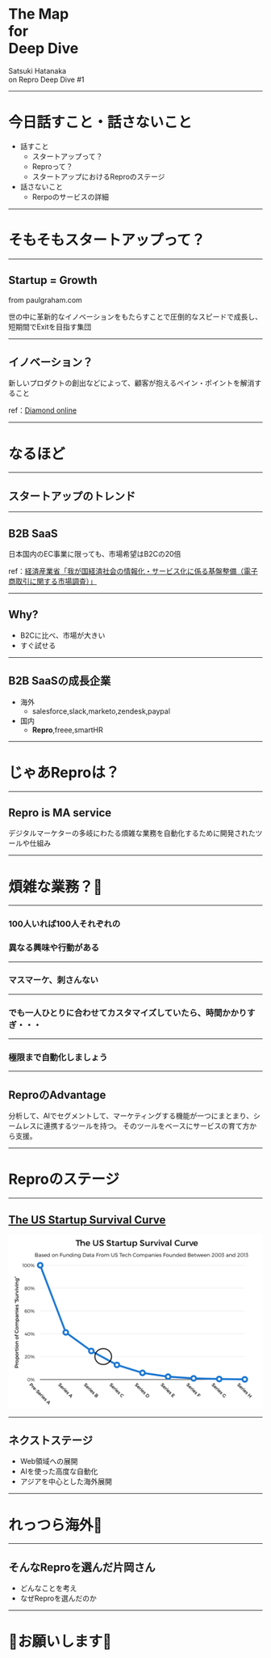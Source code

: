 # The Map<br>for<br>Deep Dive

Satsuki Hatanaka<br>
on Repro Deep Dive #1

---

# 今日話すこと・話さないこと
- 話すこと
  - スタートアップって？
  - Reproって？
  - スタートアップにおけるReproのステージ
- 話さないこと
  - Rerpoのサービスの詳細

---
    
# そもそもスタートアップって？

---

## Startup = Growth
from paulgraham.com

世の中に革新的なイノベーションをもたらすことで圧倒的なスピードで成長し、短期間でExitを目指す集団

---

## イノベーション？

新しいプロダクトの創出などによって、顧客が抱えるペイン・ポイントを解消すること

ref：[Diamond online](https://diamond.jp/articles/-/119041)

---

# なるほど

---

## スタートアップのトレンド

---

## B2B SaaS

日本国内のEC事業に限っても、市場希望はB2Cの20倍

ref：[経済産業省「我が国経済社会の情報化・サービス化に係る基盤整備（電子商取引に関する市場調査）」](http://www.meti.go.jp/press/2016/06/20160614001/20160614001.html)

---

## Why?

- B2Cに比べ、市場が大きい
- すぐ試せる

---

## B2B SaaSの成長企業

- 海外
  - salesforce,slack,marketo,zendesk,paypal
- 国内
  - **Repro**,freee,smartHR

---

# じゃあReproは？

---

## Repro is MA service

デジタルマーケターの多岐にわたる煩雑な業務を自動化するために開発されたツールや仕組み

---

# 煩雑な業務？🤔

---

### 100人いれば100人それぞれの
### 異なる興味や行動がある

---

### マスマーケ、刺さんない

---

### でも一人ひとりに合わせてカスタマイズしていたら、時間かかりすぎ・・・

---

### 極限まで自動化しましょう

---

## ReproのAdvantage

分析して、AIでセグメントして、マーケティングする機能が一つにまとまり、シームレスに連携するツールを持つ。
そのツールをベースにサービスの育て方から支援。

---

# Reproのステージ

---

## [The US Startup Survival Curve](https://jp.techcrunch.com/2017/05/20/20170517heres-how-likely-your-startup-is-to-get-acquired-at-any-stage/)

![](/assets/images/survival_curve.png)
    
---    

## ネクストステージ

- Web領域への展開
- AIを使った高度な自動化
- アジアを中心とした海外展開

---

# れっつら海外💪

---

## そんなReproを選んだ片岡さん

- どんなことを考え
- なぜReproを選んだのか

---

# 🤩お願いします🤩


